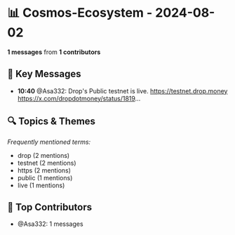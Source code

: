 # 📊 Cosmos-Ecosystem - 2024-08-02
**1 messages** from **1 contributors**

## 💬 Key Messages
- **10:40** @Asa332: Drop's Public testnet is live. 
https://testnet.drop.money
https://x.com/dropdotmoney/status/1819...

## 🔍 Topics & Themes
*Frequently mentioned terms:*
- drop (2 mentions)
- testnet (2 mentions)
- https (2 mentions)
- public (1 mentions)
- live (1 mentions)

## 👥 Top Contributors
- @Asa332: 1 messages